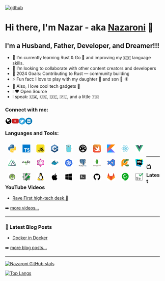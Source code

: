 [![github](https://img.shields.io/github/followers/Nazaroni?logo=github&style=flat)](https://github.com/Nazaroni?tab=followers)

# Hi there, I'm Nazar - aka [Nazaroni][website] 👋


## I'm a Husband, Father, Developer, and Dreamer!!!

- 🌱 I’m currently learning Rust & Go :ghost: and improving my :de: language skills.
- 👯 I’m looking to collaborate with other content creators and developers
- 🥅 2024 Goals: Contributing to Rust — community building
- ⚡ Fun fact: I love to play with my daughter :girl: and son :boy: :sunny:
- :electric_plug: Also, I love cool tech gadgets :movie_camera: 
- I ❤️ Open Source
- I speak: :ukraine:, :us:, :de:, :poland:, and a little :fr:

### Connect with me:

[<img align="left" alt="Nazaroni" width="22px" src="assets/globe.webp"/>][website]
[<img align="left" alt="Nazaroni | YouTube" width="22px" src="assets/youtube.webp"/>][youtube]
[<img align="left" alt="Nazaroni | Twitter" width="22px" src="assets/twitter.webp"/>][twitter]
[<img align="left" alt="Nazaroni | LinkedIn" width="22px" src="assets/linkedin.webp"/>][linkedin]

<br />

### Languages and Tools:

<img align="left" alt="Python" width="26px" style="padding:10px" src="assets/python.webp" />
<img align="left" alt="TypeScript" width="26px" style="padding:10px" src="assets/typescript.webp" />
<img align="left" alt="JavaScript" width="26px" style="padding:10px" src="assets/javascript.webp" />
<img align="left" alt="C++" width="26px" style="padding:10px" src="assets/cpp.webp" />
<img align="left" alt="Go" width="26px" style="padding:10px" src="assets/go.webp" />
<img align="left" alt="Rust" width="26px" style="padding:10px" src="assets/rust.webp" />
<img align="left" alt="Swift" width="26px" style="padding:10px" src="assets/swift.png" />
<img align="left" alt="Kotlin" width="26px" style="padding:10px" src="assets/kotlin.png" />
<img align="left" alt="React" width="26px" style="padding:10px" src="assets/react.webp" />
<img align="left" alt="Vue" width="26px" style="padding:10px" src="assets/vuejs.webp" />
<img align="left" alt="Nuxt" width="26px" style="padding:10px" src="assets/nuxt-dot-js.png" />
<img align="left" alt="NodeJS" width="26px" style="padding:10px" src="assets/nodejs.webp" />
<img align="left" alt="GraphQL" width="26px" style="padding:10px" src="assets/graphql.png" />
<img align="left" alt="Docker" width="26px" style="padding:10px" src="assets/docker.webp" />
<img align="left" alt="k8s" width="26px" style="padding:10px" src="assets/kubernets.png" />
<img align="left" alt="PostgreSQL" width="26px" style="padding:10px" src="assets/postgresql.webp" />
<img align="left" alt="MongoDB" width="26px" style="padding:10px" src="assets/mongodb.webp" />
<img align="left" alt="Visual Studio Code" width="26px" style="padding:10px" src="assets/vs_code_dark.png" />
<img align="left" alt="PyCharm" width="26px" style="padding:10px" src="assets/pycharm.webp" />
<img align="left" alt="WebStorm" width="26px" style="padding:10px" src="assets/webstorm.png" />
<img align="left" alt="Android Studio" width="26px" style="padding:10px" src="assets/android-studio.png" />
<img align="left" alt="Vim" width="26px" style="padding:10px" src="assets/vim.png" />
<img align="left" alt="Linux" width="26px" style="padding:10px" src="assets/linux.webp" />
<img align="left" alt="MacOS" width="26px" style="padding:10px" src="assets/apple.webp" />
<img align="left" alt="Windows" width="26px" style="padding:10px" src="assets/windows.webp" />
<img align="left" alt="Terminal" width="26px" style="padding:10px" src="assets/terminal.webp" />
<img align="left" alt="GitHub" width="26px" style="padding:10px" src="assets/github.webp" />
<img align="left" alt="GitLab" width="26px" style="padding:10px" src="assets/gitlab.webp" />
<img align="left" alt="Cucumber" width="26px" style="padding:10px" src="assets/cucumber.png" />
<img align="left" alt="Selenium" width="26px" style="padding:10px" src="assets/Selenium-Logo.png" />

<br />
<br />

---

### 📺 Latest YouTube Videos

<!-- YOUTUBE:START -->
- [Rave First high-tech desk 🤯](https://youtu.be/hD-lNMkbV3M)
<!-- YOUTUBE:END -->

➡️ [more videos...](https://youtube.com/nazarmalyy)

---

### 📕 Latest Blog Posts

<!-- BLOG-POST-LIST:START -->
- [Docker in Docker](https://https://dev.to/nazaroni)

<!-- BLOG-POST-LIST:END -->

➡️ [more blog posts...](https://https://dev.to/nazaroni)

---

[![Nazaroni GitHub stats](https://github-readme-stats.vercel.app/api?username=Nazaroni&count_private=true&show_icons=true)](https://github.com/Nazaroni)


[![Top Langs](https://github-readme-stats.vercel.app/api/top-langs/?username=nazaroni&langs_count=16&layout=compact)](https://github.com/Nazaroni)


[website]: https://github.com/Nazaroni
[twitter]: https://twitter.com/Nazaroni
[youtube]: https://www.youtube.com/NazarMalyy
[instagram]: https://instagram.com/nazaroni
[linkedin]: https://linkedin.com/in/nazarmalyy
